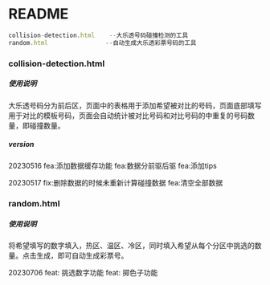 # README

```js
collision-detection.html    --大乐透号码碰撞检测的工具
random.html				   --自动生成大乐透彩票号码的工具
```

### collision-detection.html

##### 使用说明  

大乐透号码分为前后区，页面中的表格用于添加希望被对比的号码，页面底部填写用于对比的模板号码，页面会自动统计被对比号码和对比号码的中重复的号码数量，即碰撞数量。

##### version

20230516
  fea:添加数据缓存功能
  fea:数据分前驱后驱
  fea:添加tips

20230517
  fix:删除数据的时候未重新计算碰撞数据
  fea:清空全部数据



### random.html

##### 使用说明  

将希望填写的数字填入，热区、温区、冷区，同时填入希望从每个分区中挑选的数量。点击生成，即可自动生成彩票号。

20230706
feat: 挑选数字功能
feat: 掷色子功能

